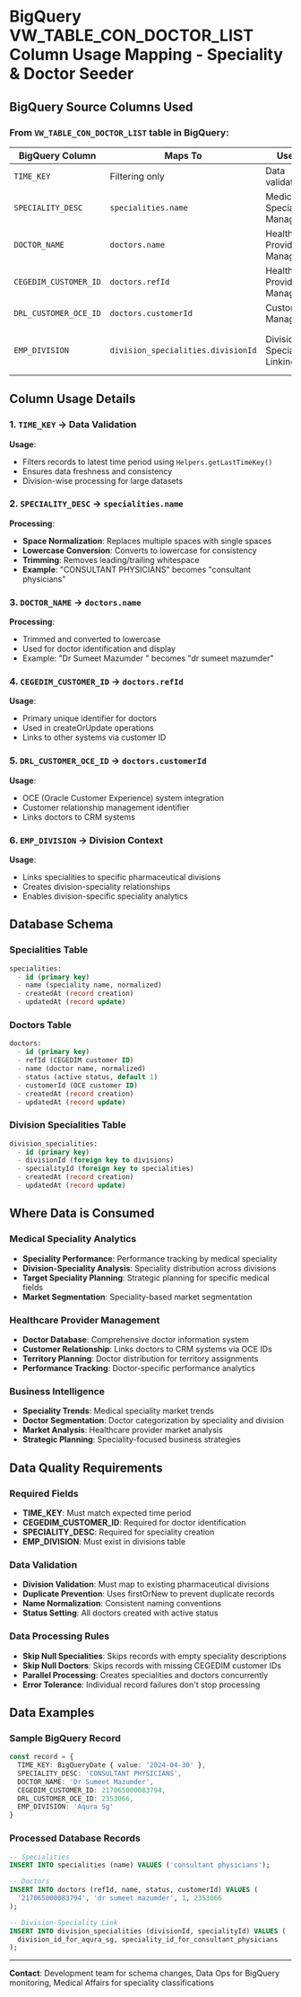 # BigQuery VW_TABLE_CON_DOCTOR_LIST Column Usage Mapping - Speciality & Doctor Seeder

## BigQuery Source Columns Used

### From `VW_TABLE_CON_DOCTOR_LIST` table in BigQuery:

| BigQuery Column       | Maps To                            | Used In                        | Purpose                                        |
| --------------------- | ---------------------------------- | ------------------------------ | ---------------------------------------------- |
| `TIME_KEY`            | Filtering only                     | Data validation                | Time-based data filtering                      |
| `SPECIALITY_DESC`     | `specialities.name`                | Medical Speciality Management  | Healthcare speciality identification           |
| `DOCTOR_NAME`         | `doctors.name`                     | Healthcare Provider Management | Doctor identification and naming               |
| `CEGEDIM_CUSTOMER_ID` | `doctors.refId`                    | Healthcare Provider Management | Unique doctor identifier                       |
| `DRL_CUSTOMER_OCE_ID` | `doctors.customerId`               | Customer Management            | OCE customer identification                    |
| `EMP_DIVISION`        | `division_specialities.divisionId` | Division-Speciality Linking    | Links specialities to pharmaceutical divisions |

## Column Usage Details

### 1. `TIME_KEY` → Data Validation

**Usage**:

- Filters records to latest time period using `Helpers.getLastTimeKey()`
- Ensures data freshness and consistency
- Division-wise processing for large datasets

### 2. `SPECIALITY_DESC` → `specialities.name`

**Processing**:

- **Space Normalization**: Replaces multiple spaces with single spaces
- **Lowercase Conversion**: Converts to lowercase for consistency
- **Trimming**: Removes leading/trailing whitespace
- **Example**: "CONSULTANT PHYSICIANS" becomes "consultant physicians"

### 3. `DOCTOR_NAME` → `doctors.name`

**Processing**:

- Trimmed and converted to lowercase
- Used for doctor identification and display
- Example: "Dr Sumeet Mazumder " becomes "dr sumeet mazumder"

### 4. `CEGEDIM_CUSTOMER_ID` → `doctors.refId`

**Usage**:

- Primary unique identifier for doctors
- Used in createOrUpdate operations
- Links to other systems via customer ID

### 5. `DRL_CUSTOMER_OCE_ID` → `doctors.customerId`

**Usage**:

- OCE (Oracle Customer Experience) system integration
- Customer relationship management identifier
- Links doctors to CRM systems

### 6. `EMP_DIVISION` → Division Context

**Usage**:

- Links specialities to specific pharmaceutical divisions
- Creates division-speciality relationships
- Enables division-specific speciality analytics

## Database Schema

### Specialities Table

```sql
specialities:
  - id (primary key)
  - name (speciality name, normalized)
  - createdAt (record creation)
  - updatedAt (record update)
```

### Doctors Table

```sql
doctors:
  - id (primary key)
  - refId (CEGEDIM customer ID)
  - name (doctor name, normalized)
  - status (active status, default 1)
  - customerId (OCE customer ID)
  - createdAt (record creation)
  - updatedAt (record update)
```

### Division Specialities Table

```sql
division_specialities:
  - id (primary key)
  - divisionId (foreign key to divisions)
  - specialityId (foreign key to specialities)
  - createdAt (record creation)
  - updatedAt (record update)
```

## Where Data is Consumed

### Medical Speciality Analytics

- **Speciality Performance**: Performance tracking by medical speciality
- **Division-Speciality Analysis**: Speciality distribution across divisions
- **Target Speciality Planning**: Strategic planning for specific medical fields
- **Market Segmentation**: Speciality-based market segmentation

### Healthcare Provider Management

- **Doctor Database**: Comprehensive doctor information system
- **Customer Relationship**: Links doctors to CRM systems via OCE IDs
- **Territory Planning**: Doctor distribution for territory assignments
- **Performance Tracking**: Doctor-specific performance analytics

### Business Intelligence

- **Speciality Trends**: Medical speciality market trends
- **Doctor Segmentation**: Doctor categorization by speciality and division
- **Market Analysis**: Healthcare provider market analysis
- **Strategic Planning**: Speciality-focused business strategies

## Data Quality Requirements

### Required Fields

- **TIME_KEY**: Must match expected time period
- **CEGEDIM_CUSTOMER_ID**: Required for doctor identification
- **SPECIALITY_DESC**: Required for speciality creation
- **EMP_DIVISION**: Must exist in divisions table

### Data Validation

- **Division Validation**: Must map to existing pharmaceutical divisions
- **Duplicate Prevention**: Uses firstOrNew to prevent duplicate records
- **Name Normalization**: Consistent naming conventions
- **Status Setting**: All doctors created with active status

### Data Processing Rules

- **Skip Null Specialities**: Skips records with empty speciality descriptions
- **Skip Null Doctors**: Skips records with missing CEGEDIM customer IDs
- **Parallel Processing**: Creates specialities and doctors concurrently
- **Error Tolerance**: Individual record failures don't stop processing

## Data Examples

### Sample BigQuery Record

```typescript
const record = {
  TIME_KEY: BigQueryDate { value: '2024-04-30' },
  SPECIALITY_DESC: 'CONSULTANT PHYSICIANS',
  DOCTOR_NAME: 'Dr Sumeet Mazumder',
  CEGEDIM_CUSTOMER_ID: 217065000083794,
  DRL_CUSTOMER_OCE_ID: 2353066,
  EMP_DIVISION: 'Aqura Sg'
}
```

### Processed Database Records

```sql
-- Specialities
INSERT INTO specialities (name) VALUES ('consultant physicians');

-- Doctors
INSERT INTO doctors (refId, name, status, customerId) VALUES (
  '217065000083794', 'dr sumeet mazumder', 1, 2353066
);

-- Division-Speciality Link
INSERT INTO division_specialities (divisionId, specialityId) VALUES (
  division_id_for_aqura_sg, speciality_id_for_consultant_physicians
);
```

---

**Contact**: Development team for schema changes, Data Ops for BigQuery monitoring, Medical Affairs for speciality classifications
